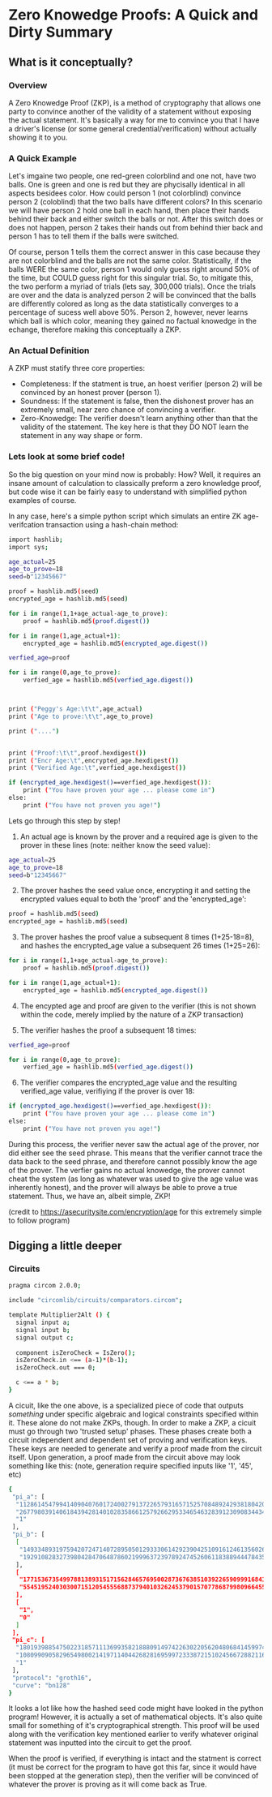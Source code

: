 # Zero Knowedge Proofs: A Quick and Dirty Summary

## What is it conceptually?

### Overview
A Zero Knowedge Proof (ZKP), is a method of cryptography that allows one party to convince another of the validity of a statement without exposing the actual statement. It's basically a way for me to convince you that I have a driver's license (or some general credential/verification) without actually showing it to you. 

### A Quick Example
Let's imgaine two people, one red-green colorblind and one not, have two balls. One is green and one is red but they are phycisally identical in all aspects besidees color. How could person 1 (not colorblind) convince person 2 (coloblind) that the two balls have different colors? In this scenario we will have person 2 hold one ball in each hand, then place their hands behind their back and either switch the balls or not. After this switch does or does not happen, person 2 takes their hands out from behind thier back and person 1 has to tell them if the balls were switched. 

Of course, person 1 tells them the correct answer in this case because they are not colorblind and the balls are not the same color. Statistically, if the balls WERE the same color, person 1 would only guess right around 50% of the time, but COULD guess right for this singular trial. So, to mitigate this, the two perform a myriad of trials (lets say, 300,000 trials). Once the trials are over and the data is analyzed person 2 will be convinced that the balls are differently colored as long as the data statistically converges to a percentage of sucess well above 50%. Person 2, however, never learns which ball is which color, meaning they gained no factual knowedge in the echange, therefore making this conceptually a ZKP.

### An Actual Definition
A ZKP must statify three core properties:
* Completeness: If the statment is true, an hoest verifier (person 2) will be convinced by an honest prover (person 1).
* Soundness: If the statement is false, then the dishonest prover has an extremely small, near zero chance of convincing a verifier.
* Zero-Knowedge: The verifier doesn't learn anything other than that the validity of the statement. The key here is that they DO NOT learn the statement in any way shape or form. 

### Lets look at some brief code!
So the big question on your mind now is probably: How? Well, it requires an insane amount of calculation to classically preform a zero knowledge proof, but code wise it can be fairly easy to understand with simplified python examples of course. 

In any case, here's a simple python script which simulats an entire ZK age-verifcation transaction using a hash-chain method: 
```sh
import hashlib;
import sys;

age_actual=25
age_to_prove=18
seed=b"12345667"

proof = hashlib.md5(seed)
encrypted_age = hashlib.md5(seed)

for i in range(1,1+age_actual-age_to_prove):
	proof = hashlib.md5(proof.digest())

for i in range(1,age_actual+1):
	encrypted_age = hashlib.md5(encrypted_age.digest())

verfied_age=proof

for i in range(0,age_to_prove):
	verfied_age = hashlib.md5(verfied_age.digest())



print ("Peggy's Age:\t\t",age_actual)
print ("Age to prove:\t\t",age_to_prove)

print ("....")


print ("Proof:\t\t",proof.hexdigest())
print ("Encr Age:\t",encrypted_age.hexdigest())
print ("Verified Age:\t",verfied_age.hexdigest())

if (encrypted_age.hexdigest()==verfied_age.hexdigest()):
	print ("You have proven your age ... please come in")
else:
	print ("You have not proven you age!")
```
Lets go through this step by step!

1. An actual age is known by the prover and a required age is given to the prover in these lines (note: neither know the seed value):
```sh
age_actual=25
age_to_prove=18
seed=b"12345667"
```
2. The prover hashes the seed value once, encrypting it and setting the encrypted values equal to both the 'proof' and the 'encrypted_age':
```sh
proof = hashlib.md5(seed)
encrypted_age = hashlib.md5(seed)
```
3. The prover hashes the proof value a subsequent 8 times (1+25-18=8), and hashes the encrypted_age value a subsequent 26 times (1+25=26):
```sh
for i in range(1,1+age_actual-age_to_prove):
	proof = hashlib.md5(proof.digest())

for i in range(1,age_actual+1):
	encrypted_age = hashlib.md5(encrypted_age.digest())
```
4. The encypted age and proof are given to the verifier (this is not shown within the code, merely implied by the nature of a ZKP transaction)

5. The verifier hashes the proof a subsequent 18 times:
```sh
verfied_age=proof

for i in range(0,age_to_prove):
	verfied_age = hashlib.md5(verfied_age.digest())
```
6. The verifier compares the encrypted_age value and the resulting verified_age value, verifiying if the prover is over 18:
```sh
if (encrypted_age.hexdigest()==verfied_age.hexdigest()):
	print ("You have proven your age ... please come in")
else:
	print ("You have not proven you age!")
```

During this process, the verifier never saw the actual age of the prover, nor did either see the seed phrase. This means that the verifier cannot trace the data back to the seed phrase, and therefore cannot possibly know the age of the prover. The verfier gains no actual knowedge, the prover cannot cheat the system (as long as whatever was used to give the age value was inherently honest), and the prover will always be able to prove a true statement. Thus, we have an, albeit simple, ZKP!

(credit to https://asecuritysite.com/encryption/age for this extremely simple to follow program)

## Digging a little deeper

### Circuits
```sh
pragma circom 2.0.0;

include "circomlib/circuits/comparators.circom";

template Multiplier2Alt () {
  signal input a;
  signal input b;
  signal output c;
  
  component isZeroCheck = IsZero();
  isZeroCheck.in <== (a-1)*(b-1);
  isZeroCheck.out === 0;

  c <== a * b;
}
```
A cicuit, like the one above, is a specialized piece of code that outputs *something* under specific algebraic and logical constraints specified within it. These alone do not make ZKPs, though. In order to make a ZKP, a cicuit must go through two 'trusted setup' phases. These phases create both a circuit independent and dependent set of proving and verification keys. These keys are needed to generate and verify a proof made from the circuit itself. Upon generation, a proof made from the circuit above may look something like this: (note, generation require specified inputs like '1', '45', etc)
```sh
{
 "pi_a": [
  "11286145479941409040760172400279137226579316571525708489242938180420133912721",
  "2677980391406184394281401028358661257926629533465463283912309083443499810514",
  "1"
 ],
 "pi_b": [
  [
   "14933489319759420724714072895050129333061429239042510916124613560263890166123",
   "19291082832739804284706487860219996372397892474526061183889444784355969995454"
  ],
  [
   "17715367354997881389315171562846576950028736763851039226590999168416203934526",
   "5545195240303007151205455568873794010326245379015707786879980966455851850517"
  ],
  [
   "1",
   "0"
  ]
 ],
 "pi_c": [
  "18019398854750223185711136993582188809149742263022056204806841459974430861986",
  "10809909058296549800214197114044268281695997233387215102456672882116563924914",
  "1"
 ],
 "protocol": "groth16",
 "curve": "bn128"
}
```
It looks a lot like how the hashed seed code might have looked in the python program! However, it is actually a set of mathematical objects. It's also quite small for something of it's cryptographical strength. This proof will be used along with the verification key mentioned earlier to verify whatever original statement was inputted into the circuit to get the proof. 

When the proof is verified, if everything is intact and the statment is correct (it must be correct for the program to have got this far, since it would have been stopped at the generation step), then the verifier will be convinced of whatever the prover is proving as it will come back as True. 
